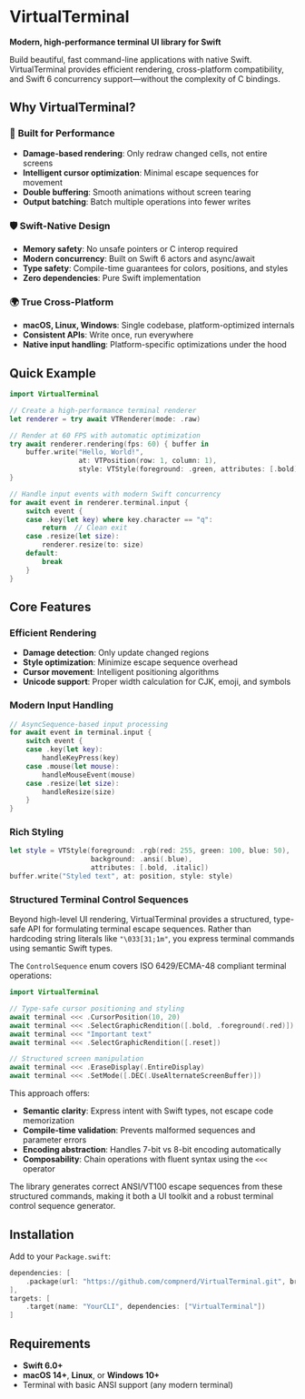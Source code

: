 # VirtualTerminal

**Modern, high-performance terminal UI library for Swift**

Build beautiful, fast command-line applications with native Swift. VirtualTerminal provides efficient rendering, cross-platform compatibility, and Swift 6 concurrency support—without the complexity of C bindings.

## Why VirtualTerminal?

### 🚀 **Built for Performance**
- **Damage-based rendering**: Only redraw changed cells, not entire screens
- **Intelligent cursor optimization**: Minimal escape sequences for movement
- **Double buffering**: Smooth animations without screen tearing
- **Output batching**: Batch multiple operations into fewer writes

### 🛡️ **Swift-Native Design**
- **Memory safety**: No unsafe pointers or C interop required
- **Modern concurrency**: Built on Swift 6 actors and async/await
- **Type safety**: Compile-time guarantees for colors, positions, and styles
- **Zero dependencies**: Pure Swift implementation

### 🌍 **True Cross-Platform**
- **macOS, Linux, Windows**: Single codebase, platform-optimized internals
- **Consistent APIs**: Write once, run everywhere
- **Native input handling**: Platform-specific optimizations under the hood

## Quick Example

```swift
import VirtualTerminal

// Create a high-performance terminal renderer
let renderer = try await VTRenderer(mode: .raw)

// Render at 60 FPS with automatic optimization
try await renderer.rendering(fps: 60) { buffer in
    buffer.write("Hello, World!", 
                 at: VTPosition(row: 1, column: 1),
                 style: VTStyle(foreground: .green, attributes: [.bold]))
}

// Handle input events with modern Swift concurrency
for await event in renderer.terminal.input {
    switch event {
    case .key(let key) where key.character == "q":
        return  // Clean exit
    case .resize(let size):
        renderer.resize(to: size)
    default:
        break
    }
}
```

## Core Features

### Efficient Rendering
- **Damage detection**: Only update changed regions
- **Style optimization**: Minimize escape sequence overhead  
- **Cursor movement**: Intelligent positioning algorithms
- **Unicode support**: Proper width calculation for CJK, emoji, and symbols

### Modern Input Handling
```swift
// AsyncSequence-based input processing
for await event in terminal.input {
    switch event {
    case .key(let key):
        handleKeyPress(key)
    case .mouse(let mouse):
        handleMouseEvent(mouse)
    case .resize(let size):
        handleResize(size)
    }
}
```

### Rich Styling
```swift
let style = VTStyle(foreground: .rgb(red: 255, green: 100, blue: 50),
                    background: .ansi(.blue),
                    attributes: [.bold, .italic])
buffer.write("Styled text", at: position, style: style)
```

### Structured Terminal Control Sequences

Beyond high-level UI rendering, VirtualTerminal provides a structured, type-safe API for formulating terminal escape sequences. Rather than hardcoding string literals like `"\033[31;1m"`, you express terminal commands using semantic Swift types.

The `ControlSequence` enum covers ISO 6429/ECMA-48 compliant terminal operations:

```swift
import VirtualTerminal

// Type-safe cursor positioning and styling
await terminal <<< .CursorPosition(10, 20)
await terminal <<< .SelectGraphicRendition([.bold, .foreground(.red)])
await terminal <<< "Important text"
await terminal <<< .SelectGraphicRendition([.reset])

// Structured screen manipulation
await terminal <<< .EraseDisplay(.EntireDisplay)
await terminal <<< .SetMode([.DEC(.UseAlternateScreenBuffer)])
```

This approach offers:
- **Semantic clarity**: Express intent with Swift types, not escape code memorization
- **Compile-time validation**: Prevents malformed sequences and parameter errors
- **Encoding abstraction**: Handles 7-bit vs 8-bit encoding automatically
- **Composability**: Chain operations with fluent syntax using the `<<<` operator

The library generates correct ANSI/VT100 escape sequences from these structured commands, making it both a UI toolkit and a robust terminal control sequence generator.

## Installation

Add to your `Package.swift`:

```swift
dependencies: [
    .package(url: "https://github.com/compnerd/VirtualTerminal.git", branch: "main")
],
targets: [
    .target(name: "YourCLI", dependencies: ["VirtualTerminal"])
]
```

## Requirements

- **Swift 6.0+**
- **macOS 14+**, **Linux**, or **Windows 10+**  
- Terminal with basic ANSI support (any modern terminal)

